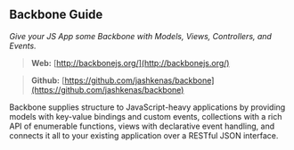 ## Backbone Guide
*Give your JS App some Backbone with Models, Views, Controllers, and Events.*

> **Web:** [http://backbonejs.org/](http://backbonejs.org/)

> **Github:** [https://github.com/jashkenas/backbone](https://github.com/jashkenas/backbone)

Backbone supplies structure to JavaScript-heavy applications by providing models with key-value bindings and custom events, collections with a rich API of enumerable functions, views with declarative event handling, and connects it all to your existing application over a RESTful JSON interface.
